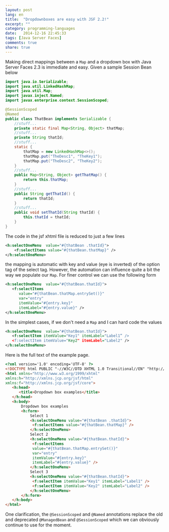 ```yaml
---
layout: post
lang: en
title:  "Dropdownboxes are easy with JSF 2.2!"
excerpt: ""
category: programming-languages
date:   2014-12-16 22:45:33
tags: [Java Server Faces]
comments: true
share: true
---
```




Making direct mappings between a `Map` and a dropdown box with Java Server Faces 2.3 is immediate and easy.
Given a sample Session Bean below

```java
import java.io.Serializable;
import java.util.LinkedHashMap;
import java.util.Map;
import javax.inject.Named;
import javax.enterprise.context.SessionScoped;

@SessionScoped
@Named
public class ThatBean implements Serializable {
    //stuff...
    private static final Map<String, Object> thatMap;
    //stuff...
    private String thatId;
    //stuff...
    static {
        thatMap = new LinkedHashMap<>();
        thatMap.put("TheDesc1", "TheKey1");
        thatMap.put("TheDesc2", "TheKey2");
    }
    //stuff...
    public Map<String, Object> getThatMap() {
        return this.thatMap;
    }
    //stuff...
    public String getThatId() {
        return thatId;
    }
    //stuff...
    public void setThatId(String thatId) {
        this.thatId = thatId;
    }
}
```
The code in the jsf xhtml file is reduced to just a few lines

```xml
<h:selectOneMenu  value="#{thatBean .thatId}">
    <f:selectItems value="#{thatBean.thatMap}" />
</h:selectOneMenu>
```

the mapping is automatic with key and value (eye is inverted) of the option tag of the select tag.
However, the automation can influence quite a bit the way we populate our `Map`.
For finer control we can use the following form

```xml
<h:selectOneMenu  value="#{thatBean.thatId}">
   <f:selectItems 
      value="#{thatBean.thatMap.entrySet()}" 
      var="entry"
      itemValue="#{entry.key}" 
      itemLabel="#{entry.value}" />
</h:selectOneMenu>
```

In the simplest cases, if we don't need a `Map` and I can hard code the values

```xml
<h:selectOneMenu  value="#{thatBean.thatId}">
   <f:selectItem itemValue="Key1" itemLabel="Label1” />
   <f:selectItem itemValue="Key2" itemLabel="Label2" />
</h:selectOneMenu>
```

Here is the full text of the example page.

```html
<?xml version='1.0' encoding='UTF-8' ?>
<!DOCTYPE html PUBLIC "-//W3C//DTD XHTML 1.0 Transitional//EN" "http://www.w3.org/TR/xhtml1/DTD/xhtml1-transitional.dtd">
<html xmlns="http://www.w3.org/1999/xhtml"
xmlns:h="http://xmlns.jcp.org/jsf/html"
xmlns:f="http://xmlns.jcp.org/jsf/core">
   <h:head>
      <title>Dropdown box examples</title>
   </h:head>
   <h:body>
	   Dropdown box examples
	   <h:form>
		   Select 1
		   <h:selectOneMenu value="#{thatBean .thatId}">
		   	<f:selectItems value="#{thatBean.thatMap}" />
		   </h:selectOneMenu>
		   Select 2
		   <h:selectOneMenu value="#{thatBean.thatId}">
		   	<f:selectItems
		   	value="#{thatBean.thatMap.entrySet()}"
		   	var="entry"
		   	itemValue="#{entry.key}"
		   	itemLabel="#{entry.value}" />
		   </h:selectOneMenu>
		   Select 3
		   <h:selectOneMenu value="#{thatBean.thatId}">
		   	<f:selectItem itemValue="Key1" itemLabel="Label1" />
		   	<f:selectItem itemValue="Key2" itemLabel="Label2" />
		   </h:selectOneMenu>
	   </h:form>
   </h:body>
</html>
```
One clarification, the `@SessionScoped` and `@Named` annotations replace the old and deprecated `@ManagedBean` and `@SessionScoped`
which we can obviously continue to use for the moment.
